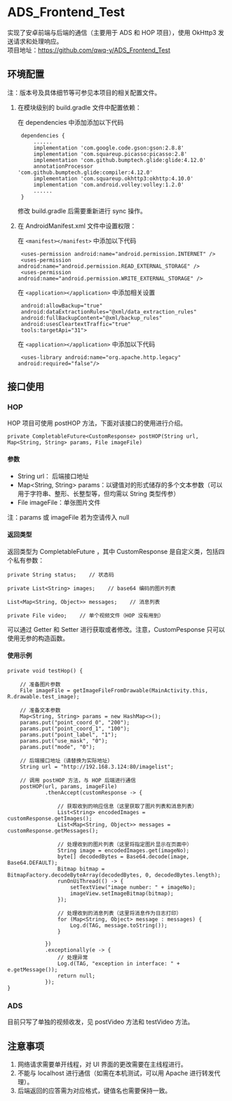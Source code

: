# ADS_Frontend_Test

实现了安卓前端与后端的通信（主要用于 ADS 和 HOP 项目），使用 OkHttp3 发送请求和处理响应。  
项目地址：https://github.com/qwq-y/ADS_Frontend_Test

## 环境配置

注：版本号及具体细节等可参见本项目的相关配置文件。

1. 在模块级别的 build.gradle 文件中配置依赖：
    
    在 dependencies 中添加添加以下代码

        dependencies {
            ......
            implementation 'com.google.code.gson:gson:2.8.8'
            implementation 'com.squareup.picasso:picasso:2.8'
            implementation 'com.github.bumptech.glide:glide:4.12.0'
            annotationProcessor 'com.github.bumptech.glide:compiler:4.12.0'
            implementation 'com.squareup.okhttp3:okhttp:4.10.0'
            implementation 'com.android.volley:volley:1.2.0'
            ......
        }
    
    修改 build.gradle 后需要重新进行 sync 操作。

2. 在 AndroidManifest.xml 文件中设置权限：  
   
    在 ```<manifest></manifest>``` 中添加以下代码
   
        <uses-permission android:name="android.permission.INTERNET" />
        <uses-permission android:name="android.permission.READ_EXTERNAL_STORAGE" />
        <uses-permission android:name="android.permission.WRITE_EXTERNAL_STORAGE" />

    在 ```<application></application>``` 中添加相关设置

        android:allowBackup="true"
        android:dataExtractionRules="@xml/data_extraction_rules"
        android:fullBackupContent="@xml/backup_rules"
        android:usesCleartextTraffic="true"
        tools:targetApi="31">        

    在 ```<application></application>``` 中添加以下代码

        <uses-library android:name="org.apache.http.legacy" android:required="false"/>

## 接口使用

### HOP

HOP 项目可使用 postHOP 方法，下面对该接口的使用进行介绍。

    private CompletableFuture<CustomResponse> postHOP(String url, Map<String, String> params, File imageFile)

#### 参数

- String url： 后端接口地址
- Map<String, String> params：以键值对的形式储存的多个文本参数（可以用于字符串、整形、长整型等，但均需以 String 类型传参）
- File imageFile：单张图片文件

注：params 或 imageFile 若为空请传入 null
    
#### 返回类型

返回类型为 CompletableFuture<CustomResponse> ，其中 CustomResponse 是自定义类，包括四个私有参数：

    private String status;    // 状态码

    private List<String> images;    // base64 编码的图片列表

    List<Map<String, Object>> messages;    // 消息列表

    private File video;    // 单个视频文件（HOP 没有用到）

可以通过 Getter 和 Setter 进行获取或者修改。注意，CustomPesponse 只可以使用无参的构造函数。

#### 使用示例

    private void testHop() {

        // 准备图片参数
        File imageFile = getImageFileFromDrawable(MainActivity.this, R.drawable.test_image);

        // 准备文本参数
        Map<String, String> params = new HashMap<>();
        params.put("point_coord_0", "200");
        params.put("point_coord_1", "100");
        params.put("point_label", "1");
        params.put("use_mask", "0");
        params.put("mode", "0");

        // 后端接口地址（请替换为实际地址）
        String url = "http://192.168.3.124:80/imagelist";

        // 调用 postHOP 方法，与 HOP 后端进行通信
        postHOP(url, params, imageFile)
                .thenAccept(customResponse -> {
                    
                    // 获取收到的响应信息（这里获取了图片列表和消息列表）
                    List<String> encodedImages = customResponse.getImages();
                    List<Map<String, Object>> messages = customResponse.getMessages();

                    // 处理收到的图片列表（这里将指定图片显示在页面中）
                    String image = encodedImages.get(imageNo);
                    byte[] decodedBytes = Base64.decode(image, Base64.DEFAULT);
                    Bitmap bitmap = BitmapFactory.decodeByteArray(decodedBytes, 0, decodedBytes.length);
                    runOnUiThread(() -> {
                        setTextView("image number: " + imageNo);
                        imageView.setImageBitmap(bitmap);
                    });

                    // 处理收到的消息列表（这里将消息作为日志打印）
                    for (Map<String, Object> message : messages) {
                        Log.d(TAG, message.toString());
                    }

                })
                .exceptionally(e -> {
                    // 处理异常
                    Log.d(TAG, "exception in interface: " + e.getMessage());
                    return null;
                });
    }

### ADS

目前只写了单独的视频收发，见 postVideo 方法和 testVideo 方法。

## 注意事项

1. 网络请求需要单开线程，对 UI 界面的更改需要在主线程进行。
2. 不能与 localhost 进行通信（如需在本机测试，可以用 Apache 进行转发代理）。
3. 后端返回的应答需为对应格式，键值名也需要保持一致。
